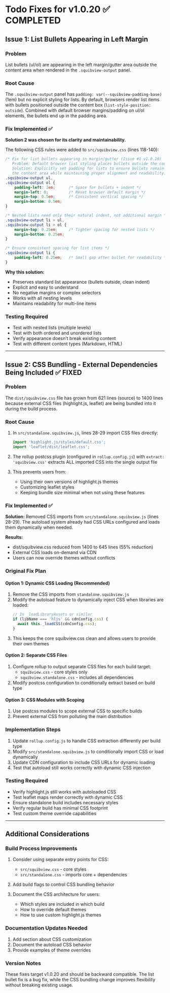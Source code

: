 # Todo Fixes for v1.0.20 ✅ COMPLETED

## Issue 1: List Bullets Appearing in Left Margin

### Problem
List bullets (ul/ol) are appearing in the left margin/gutter area outside the content area when rendered in the `.squibview-output` panel.

### Root Cause
The `.squibview-output` panel has `padding: var(--squibview-padding-base)` (1em) but no explicit styling for lists. By default, browsers render list items with bullets positioned outside the content box (`list-style-position: outside`). Combined with default browser margins/padding on ul/ol elements, the bullets end up in the padding area.

### Fix Implemented ✅
**Solution 2 was chosen for its clarity and maintainability.**

The following CSS rules were added to `src/squibview.css` (lines 118-140):
```css
/* Fix for list bullets appearing in margin/gutter (Issue #1 v1.0.20)
   Problem: Default browser list styling places bullets outside the content box.
   Solution: Explicitly set padding for lists to ensure bullets remain within
   the content area while maintaining proper alignment and readability. */
.squibview-output ul,
.squibview-output ol {
    padding-left: 2em;      /* Space for bullets + indent */
    margin-left: 0;         /* Reset browser default margin */
    margin-top: 0.5em;      /* Consistent vertical spacing */
    margin-bottom: 0.5em;
}

/* Nested lists need only their natural indent, not additional margin */
.squibview-output li > ul,
.squibview-output li > ol {
    margin-top: 0.25em;     /* Tighter spacing for nested lists */
    margin-bottom: 0.25em;
}

/* Ensure consistent spacing for list items */
.squibview-output li {
    padding-left: 0.25em;   /* Small gap after bullet for readability */
}
```

**Why this solution:**
- Preserves standard list appearance (bullets outside, clean indent)
- Explicit and easy to understand
- No negative margins or complex selectors
- Works with all nesting levels
- Maintains readability for multi-line items

### Testing Required
- Test with nested lists (multiple levels)
- Test with both ordered and unordered lists
- Verify appearance doesn't break existing content
- Test with different content types (Markdown, HTML)

---

## Issue 2: CSS Bundling - External Dependencies Being Included ✅ FIXED

### Problem
The `dist/squibview.css` file has grown from 621 lines (source) to 1400 lines because external CSS files (highlight.js, leaflet) are being bundled into it during the build process.

### Root Cause
1. In `src/standalone.squibview.js`, lines 28-29 import CSS files directly:
   ```javascript
   import 'highlight.js/styles/default.css';
   import 'leaflet/dist/leaflet.css';
   ```

2. The rollup postcss plugin (configured in `rollup.config.js`) with `extract: 'squibview.css'` extracts ALL imported CSS into the single output file

3. This prevents users from:
   - Using their own versions of highlight.js themes
   - Customizing leaflet styles
   - Keeping bundle size minimal when not using these features

### Fix Implemented ✅
**Solution:** Removed CSS imports from `src/standalone.squibview.js` (lines 28-29). The autoload system already had CSS URLs configured and loads them dynamically when needed.

**Results:**
- dist/squibview.css reduced from 1400 to 645 lines (55% reduction)
- External CSS loads on-demand via CDN
- Users can now override themes without conflicts

### Original Fix Plan

#### Option 1: Dynamic CSS Loading (Recommended)
1. Remove the CSS imports from `standalone.squibview.js`
2. Modify the autoload feature to dynamically inject CSS when libraries are loaded:
   ```javascript
   // In _loadLibraryAssets or similar
   if (libName === 'hljs' && cdnConfig.css) {
     await this._loadCSS(cdnConfig.css);
   }
   ```
3. This keeps the core squibview.css clean and allows users to provide their own themes

#### Option 2: Separate CSS Files
1. Configure rollup to output separate CSS files for each build target:
   - `squibview.css` - core styles only
   - `squibview.standalone.css` - includes all dependencies
2. Modify postcss configuration to conditionally extract based on build type

#### Option 3: CSS Modules with Scoping
1. Use postcss modules to scope external CSS to specific builds
2. Prevent external CSS from polluting the main distribution

### Implementation Steps
1. Update `rollup.config.js` to handle CSS extraction differently per build type
2. Modify `src/standalone.squibview.js` to conditionally import CSS or load dynamically
3. Update CDN configuration to include CSS URLs for dynamic loading
4. Test that autoload still works correctly with dynamic CSS injection

### Testing Required
- Verify highlight.js still works with autoloaded CSS
- Test leaflet maps render correctly with dynamic CSS
- Ensure standalone build includes necessary styles
- Verify regular build has minimal CSS footprint
- Test custom theme override capabilities

---

## Additional Considerations

### Build Process Improvements
1. Consider using separate entry points for CSS:
   - `src/squibview.css` - core styles
   - `src/standalone.css` - imports core + dependencies

2. Add build flags to control CSS bundling behavior

3. Document the CSS architecture for users:
   - Which styles are included in which build
   - How to override default themes
   - How to use custom highlight.js themes

### Documentation Updates Needed
1. Add section about CSS customization
2. Document the autoload CSS behavior
3. Provide examples of theme overrides

### Version Notes
These fixes target v1.0.20 and should be backward compatible. The list bullet fix is a bug fix, while the CSS bundling change improves flexibility without breaking existing usage.